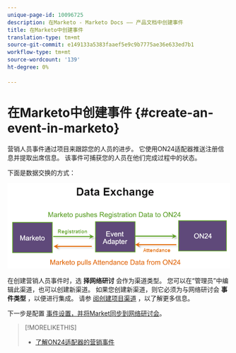 ```yaml
---
unique-page-id: 10096725
description: 在Marketo - Marketo Docs —— 产品文档中创建事件
title: 在Marketo中创建事件
translation-type: tm+mt
source-git-commit: e149133a5383faaef5e9c9b7775ae36e633ed7b1
workflow-type: tm+mt
source-wordcount: '139'
ht-degree: 0%

---
```



# 在Marketo中创建事件 {#create-an-event-in-marketo}

营销人员事件通过项目来跟踪您的人员的进步。 它使用ON24适配器推送注册信息并提取出席信息。 该事件可捕获您的人员在他们完成过程中的状态。

下面是数据交换的方式：

![](assets/image2015-12-16-13-33-56.png)

在创建营销人员事件时，选 **择网络研讨** 会作为渠道类型。 您可以在“管理员”中编辑此渠道，也可以创建新渠道。 如果您创建新渠道，则它必须为与网络研讨会 **事件类型** ，以便进行集成。 请参 [阅创建项目渠道](../../../../../product-docs/administration/tags/create-a-program-channel.md) ，以了解更多信息。

下一步是配置 [事件设置，并将Market同步到网络研讨会](https://docs.marketo.com/x/IRCa)。

>[!MORELIKETHIS]
>
>* [了解ON24适配器的营销事件](understanding-marketo-on24-adapter-events.md)

>



